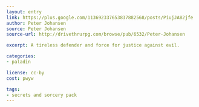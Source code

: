 ```yaml
---
layout: entry
link: https://plus.google.com/113692337653837882568/posts/PiujJA82jfe
author: Peter Johansen
source: Peter Johansen
source-url: http://drivethrurpg.com/browse/pub/6532/Peter-Johansen

excerpt: A tireless defender and force for justice against evil.

categories:
- paladin

license: cc-by
cost: pwyw

tags:
- secrets and sorcery pack
---
```

